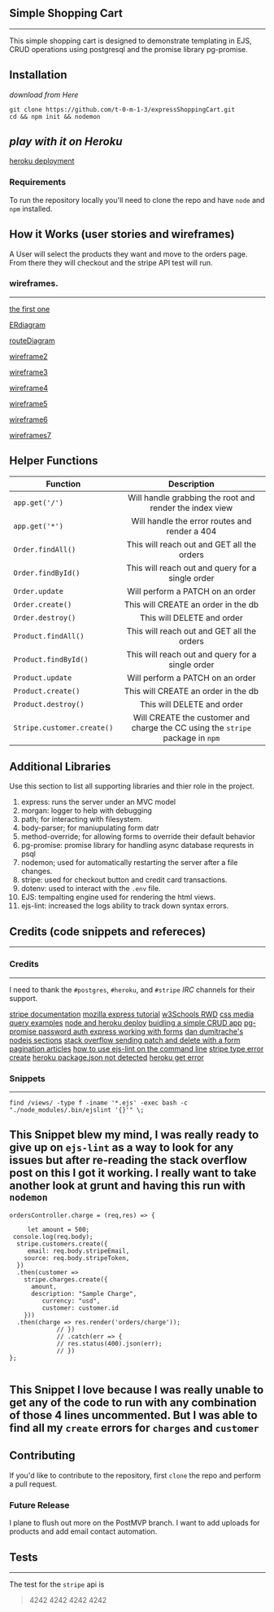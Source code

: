 ## Simple Shopping Cart
---
This simple shopping cart is designed to demonstrate templating in EJS, CRUD operations using postgresql and the promise library pg-promise. 

## Installation
_download from Here_ 

```
git clone https://github.com/t-0-m-1-3/expressShoppingCart.git 
cd && npm init && nodemon
```
_play with it on Heroku_
---
[heroku deployment](https://whispering-fortress-17607.herokuapp.com/)

### Requirements

To run the repository locally you'll need to clone the repo and have `node` and `npm` installed.


## How it Works (user stories and wireframes)
A User will select the products they want and move to the orders page.
From there they will checkout and the stripe API test will run. 

### wireframes. 
---

[the first one](https://www.dropbox.com/s/gbtw3l4eml56up0/20180105_141848.jpg?dl=0)

[ERdiagram](https://www.dropbox.com/s/785jp63482zks92/ERdiagram.md?dl=0)

[routeDiagram](https://www.dropbox.com/s/zsn7cp1qa4y7kua/routeDiagram.md?dl=0)

[wireframe2](https://www.dropbox.com/s/k8h7mommz4bdypx/20180105_141851.jpg?dl=0)

[wireframe3](https://www.dropbox.com/s/2p5gtit3dxnfoes/20180105_165301.jpg?dl=0)

[wireframe4](https://www.dropbox.com/s/c0bcelxb8aszvg3/20180105_165304.jpg?dl=0)

[wireframe5](https://www.dropbox.com/s/rzx0tkmkz0wqfnt/20180105_165307.jpg?dl=0)

[wireframe6](https://www.dropbox.com/s/ycn4m8k2rrorkf5/20180105_165317.jpg?dl=0)

[wireframes7](https://www.dropbox.com/s/nxb58uy8hjqyhsw/20180108_095902.jpg?dl=0)

## Helper Functions

| Function | Description | 
| --- | :---: |  
| `app.get('/')` | Will handle grabbing the root and render the index view | 
| `app.get('*')`| Will handle the error routes and render a 404 | 
| `Order.findAll()` | This will reach out and GET all the orders | 
| `Order.findById()` | This will reach out and query for a single order | 
| `Order.update` | Will perform a PATCH on an order | 
| `Order.create()` | This will CREATE an order in the db | 
| `Order.destroy()` | This will DELETE and order | 
| `Product.findAll()` | This will reach out and GET all the orders | 
| `Product.findById()` | This will reach out and query for a single order | 
| `Product.update` | Will perform a PATCH on an order | 
| `Product.create()` | This will CREATE an order in the db | 
| `Product.destroy()` | This will DELETE and order |  
| `Stripe.customer.create()` | Will CREATE the customer and charge the CC using the `stripe` package in `npm` | 

## Additional Libraries
 Use this section to list all supporting libraries and thier role in the project. 
1. express: runs the server under an MVC model 
2. morgan: logger to help with debugging
3. path; for interacting with filesystem.
4. body-parser; for maniupulating form datr
5. method-override; for allowing forms to override their default behavior
6. pg-promise: promise library for handling async database requrests in
   psql
7. nodemon; used for automatically restarting the server after a file changes. 
8. stripe: used for checkout button and credit card transactions.
9. dotenv: used to interact with the `.env` file.
10. EJS: tempalting engine used for rendering the html views.
11. ejs-lint: increased the logs ability to track down syntax errors.

## Credits (code snippets and refereces)
---
### Credits
---
I need to thank the `#postgres`, `#heroku`, and `#stripe` *IRC* channels for their support.  

[stripe documentation](https://stripe.com/docs/checkout/express)
[mozilla express tutorial](https://developer.mozilla.org/en-US/docs/Learn/Server-side/Express_Nodejs/routes)
[w3Schools RWD](https://www.w3schools.com/css/css_rwd_viewport.asp)
[css media query
examples](https://www.w3schools.com/css/css3_mediaqueries_ex.asp)
[node and heroku deploy](https://www.youtube.com/watch?v=QT3_zT97_1g&t=76s)
[buidling a simple CRUD app](https://zellwk.com/blog/crud-express-mongodb/)
[pg-promise password auth ](https://github.com/strongloop/loopback-connector-postgresql/issues/138)
[express working with
forms](https://developer.mozilla.org/en-US/docs/Learn/Server-side/Express_Nodejs/forms)
[dan dumitrache's nodejs
sections](http://dan.saigon.ro/category/node-js/)
[stack overflow sending patch and delete with
a form](https://stackoverflow.com/questions/38112722/nodejs-how-to-use-html-form-to-send-patch-delete-request)
[pagination
articles](https://evdokimovm.github.io/javascript/nodejs/mongodb/pagination/expressjs/ejs/bootstrap/2017/08/20/create-pagination-with-nodejs-mongodb-express-and-ejs-step-by-step-from-scratch.html)
[how to use ejs-lint on the command
line](https://stackoverflow.com/questions/48140310/how-to-use-ejs-lint-in-cli)
[stripe type error
create](https://github.com/airbnb/react-dates/issues/845)
[heroku package.json not
detected](https://github.com/heroku/heroku-buildpack-nodejs/issues/11)
[heroku get
error](https://github.com/parse-community/parse-server/issues/1589)


### Snippets
---

``` 
find /views/ -type f -iname '*.ejs' -exec bash -c "./node_modules/.bin/ejslint '{}'" \;

```
**This Snippet** blew my mind, I was really ready to give up on
`ejs-lint` as a way to look for any issues but after re-reading the
stack overflow post on this I got it working. I really want to take
another look at grunt and having this run with `nodemon`
---

```
ordersController.charge = (req,res) => {

     let amount = 500;
 console.log(req.body);
  stripe.customers.create({
     email: req.body.stripeEmail,
    source: req.body.stripeToken,
  })
  .then(customer =>
    stripe.charges.create({
      amount,
      description: "Sample Charge",
         currency: "usd",
         customer: customer.id
    }))
  .then(charge => res.render('orders/charge'));
             // })
             // .catch(err => {
             // res.status(400).json(err);
             // })
};


```

**This Snippet** I love because I was really unable to get any of the
code to run with any combination of those 4 lines uncommented. But I was
able to find all my `create` errors for `charges` and `customer`
---


## Contributing
If you'd like to contribute to the repository, first `clone` the repo
and perform a pull request. 
 
### Future Release
I plane to flush out more on the PostMVP branch. I want to add uploads
for products and add email contact automation. 

## Tests
---
The test for the `stripe` api is 
>4242 4242 4242 4242
